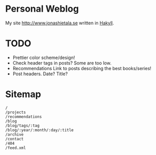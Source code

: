 Personal Weblog
===============

My site <http://www.jonashietala.se> written in [Hakyll][].

[Hakyll]: http://jaspervdj.be/hakyll/

TODO
====

* Prettier color scheme/design!
* Check header tags in posts? Some are too low.
* Recommendations
    Link to posts describing the best books/series!
* Post headers. Date? Title?

Sitemap
=======

    /
    /projects
    /recommendations
    /blog
    /blog/tags/:tag
    /blog/:year/:month/:day/:title
    /archive
    /contact
    /404
    /feed.xml
